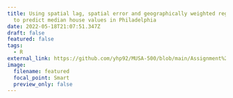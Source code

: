 ```yaml
---
title: Using spatial lag, spatial error and geographically weighted regression
  to predict median house values in Philadelphia
date: 2022-05-18T21:07:51.347Z
draft: false
featured: false
tags:
  - R
external_link: https://github.com/yhp92/MUSA-500/blob/main/Assignment%202%20-%20Ben%20Aiken%2C%20Hanpu%20Yao%2C%20Zhenzhao%20Xu.pdf
image:
  filename: featured
  focal_point: Smart
  preview_only: false
---
```

